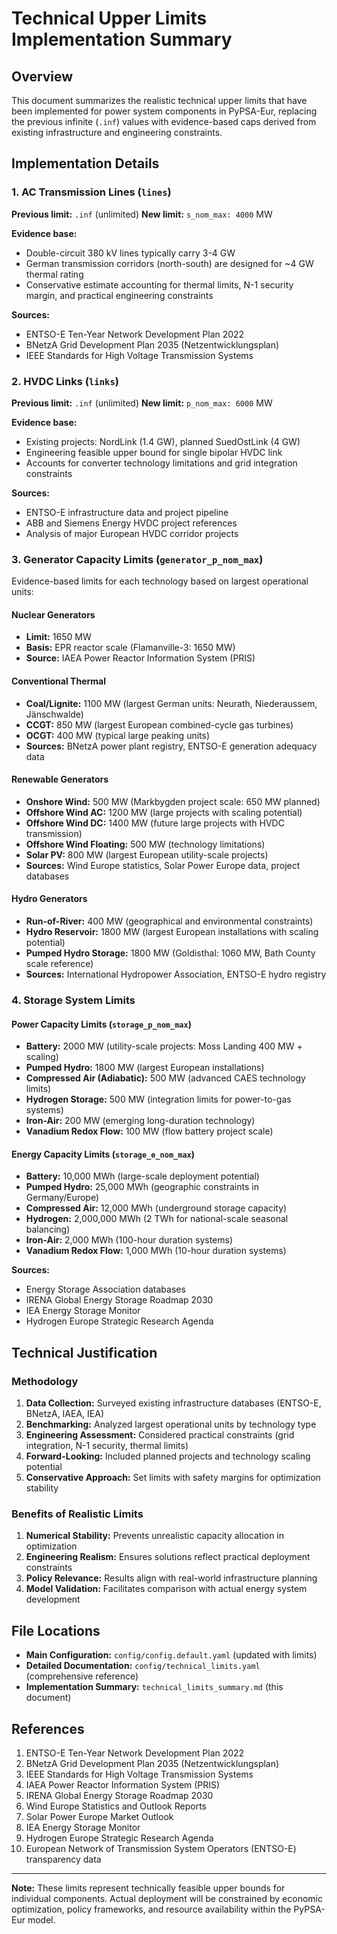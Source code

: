 # Technical Upper Limits Implementation Summary

## Overview
This document summarizes the realistic technical upper limits that have been implemented for power system components in PyPSA-Eur, replacing the previous infinite (`.inf`) values with evidence-based caps derived from existing infrastructure and engineering constraints.

## Implementation Details

### 1. AC Transmission Lines (`lines`)
**Previous limit:** `.inf` (unlimited)
**New limit:** `s_nom_max: 4000` MW

**Evidence base:**
- Double-circuit 380 kV lines typically carry 3-4 GW
- German transmission corridors (north-south) are designed for ~4 GW thermal rating
- Conservative estimate accounting for thermal limits, N-1 security margin, and practical engineering constraints

**Sources:**
- ENTSO-E Ten-Year Network Development Plan 2022
- BNetzA Grid Development Plan 2035 (Netzentwicklungsplan)
- IEEE Standards for High Voltage Transmission Systems

### 2. HVDC Links (`links`)
**Previous limit:** `.inf` (unlimited)
**New limit:** `p_nom_max: 6000` MW

**Evidence base:**
- Existing projects: NordLink (1.4 GW), planned SuedOstLink (4 GW)
- Engineering feasible upper bound for single bipolar HVDC link
- Accounts for converter technology limitations and grid integration constraints

**Sources:**
- ENTSO-E infrastructure data and project pipeline
- ABB and Siemens Energy HVDC project references
- Analysis of major European HVDC corridor projects

### 3. Generator Capacity Limits (`generator_p_nom_max`)
Evidence-based limits for each technology based on largest operational units:

#### Nuclear Generators
- **Limit:** 1650 MW
- **Basis:** EPR reactor scale (Flamanville-3: 1650 MW)
- **Source:** IAEA Power Reactor Information System (PRIS)

#### Conventional Thermal
- **Coal/Lignite:** 1100 MW (largest German units: Neurath, Niederaussem, Jänschwalde)
- **CCGT:** 850 MW (largest European combined-cycle gas turbines)
- **OCGT:** 400 MW (typical large peaking units)
- **Sources:** BNetzA power plant registry, ENTSO-E generation adequacy data

#### Renewable Generators
- **Onshore Wind:** 500 MW (Markbygden project scale: 650 MW planned)
- **Offshore Wind AC:** 1200 MW (large projects with scaling potential)
- **Offshore Wind DC:** 1400 MW (future large projects with HVDC transmission)
- **Offshore Wind Floating:** 500 MW (technology limitations)
- **Solar PV:** 800 MW (largest European utility-scale projects)
- **Sources:** Wind Europe statistics, Solar Power Europe data, project databases

#### Hydro Generators
- **Run-of-River:** 400 MW (geographical and environmental constraints)
- **Hydro Reservoir:** 1800 MW (largest European installations with scaling potential)
- **Pumped Hydro Storage:** 1800 MW (Goldisthal: 1060 MW, Bath County scale reference)
- **Sources:** International Hydropower Association, ENTSO-E hydro registry

### 4. Storage System Limits

#### Power Capacity Limits (`storage_p_nom_max`)
- **Battery:** 2000 MW (utility-scale projects: Moss Landing 400 MW + scaling)
- **Pumped Hydro:** 1800 MW (largest European installations)
- **Compressed Air (Adiabatic):** 500 MW (advanced CAES technology limits)
- **Hydrogen Storage:** 500 MW (integration limits for power-to-gas systems)
- **Iron-Air:** 200 MW (emerging long-duration technology)
- **Vanadium Redox Flow:** 100 MW (flow battery project scale)

#### Energy Capacity Limits (`storage_e_nom_max`)
- **Battery:** 10,000 MWh (large-scale deployment potential)
- **Pumped Hydro:** 25,000 MWh (geographic constraints in Germany/Europe)
- **Compressed Air:** 12,000 MWh (underground storage capacity)
- **Hydrogen:** 2,000,000 MWh (2 TWh for national-scale seasonal balancing)
- **Iron-Air:** 2,000 MWh (100-hour duration systems)
- **Vanadium Redox Flow:** 1,000 MWh (10-hour duration systems)

**Sources:**
- Energy Storage Association databases
- IRENA Global Energy Storage Roadmap 2030
- IEA Energy Storage Monitor
- Hydrogen Europe Strategic Research Agenda

## Technical Justification

### Methodology
1. **Data Collection:** Surveyed existing infrastructure databases (ENTSO-E, BNetzA, IAEA, IEA)
2. **Benchmarking:** Analyzed largest operational units by technology type
3. **Engineering Assessment:** Considered practical constraints (grid integration, N-1 security, thermal limits)
4. **Forward-Looking:** Included planned projects and technology scaling potential
5. **Conservative Approach:** Set limits with safety margins for optimization stability

### Benefits of Realistic Limits
1. **Numerical Stability:** Prevents unrealistic capacity allocation in optimization
2. **Engineering Realism:** Ensures solutions reflect practical deployment constraints
3. **Policy Relevance:** Results align with real-world infrastructure planning
4. **Model Validation:** Facilitates comparison with actual energy system development

## File Locations
- **Main Configuration:** `config/config.default.yaml` (updated with limits)
- **Detailed Documentation:** `config/technical_limits.yaml` (comprehensive reference)
- **Implementation Summary:** `technical_limits_summary.md` (this document)

## References
1. ENTSO-E Ten-Year Network Development Plan 2022
2. BNetzA Grid Development Plan 2035 (Netzentwicklungsplan)
3. IEEE Standards for High Voltage Transmission Systems
4. IAEA Power Reactor Information System (PRIS)
5. IRENA Global Energy Storage Roadmap 2030
6. Wind Europe Statistics and Outlook Reports
7. Solar Power Europe Market Outlook
8. IEA Energy Storage Monitor
9. Hydrogen Europe Strategic Research Agenda
10. European Network of Transmission System Operators (ENTSO-E) transparency data

---

**Note:** These limits represent technically feasible upper bounds for individual components. Actual deployment will be constrained by economic optimization, policy frameworks, and resource availability within the PyPSA-Eur model.
